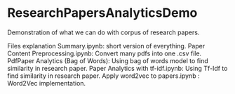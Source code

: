 # ResearchPapersAnalyticsDemo
Demonstration of what we can do with corpus of research papers.

Files explanation
Summary.ipynb: short version of everything.
Paper Content Preprocessing.ipynb: Convert many pdfs into one .csv file.
PdfPaper Analytics (Bag of Words): Using bag of words model to find similarity in research paper.
Paper Analytics with tf-idf.ipynb: Using Tf-Idf to find similarity in research paper.
Apply word2vec to papers.ipynb : Word2Vec implementation.
